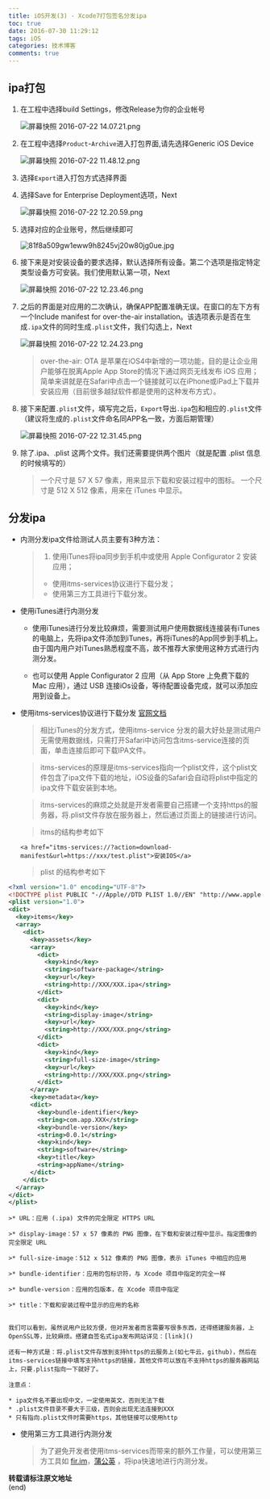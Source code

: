 ```yaml
---
title: iOS开发(3) - Xcode7打包签名分发ipa
toc: true
date: 2016-07-30 11:29:12
tags: iOS
categories: 技术博客
comments: true
---
```

## ipa打包

1. 在工程中选择build Settings，修改Release为你的企业帐号

    ![屏幕快照 2016-07-22 14.07.21.png](http://ww2.sinaimg.cn/large/72f96cbagw1f62npoz26lj21ja0jcjye.jpg)
<!-- more -->
2. 在工程中选择`Product`-`Archive`进入打包界面,请先选择Generic iOS Device

    ![屏幕快照 2016-07-22 11.48.12.png](http://ww1.sinaimg.cn/large/72f96cbagw1f62ji4vtijj20wk07276s.jpg)

3. 选择`Export`进入打包方式选择界面

4. 选择Save for Enterprise Deployment选项，Next

    ![屏幕快照 2016-07-22 12.20.59.png](http://ww2.sinaimg.cn/large/72f96cbagw1f62kg4sk0bj20vc0ikgq3.jpg)

5. 选择对应的企业账号，然后继续即可

    ![81f8a509gw1eww9h8245vj20w80jg0ue.jpg](http://ww1.sinaimg.cn/large/72f96cbagw1f62khx4lm1j20w80jg0ue.jpg)

6. 接下来是对安装设备的要求选择，默认选择所有设备。第二个选项是指定特定类型设备方可安装。我们使用默认第一项，Next

    ![屏幕快照 2016-07-22 12.23.46.png](http://ww3.sinaimg.cn/large/72f96cbagw1f62kiylxnxj20vu0ikdky.jpg)

7. 之后的界面是对应用的二次确认，确保APP配置准确无误。在窗口的左下方有一个Include manifest for over-the-air installation。该选项表示是否在生成`.ipa`文件的同时生成`.plist`文件，我们勾选上，Next

    ![屏幕快照 2016-07-22 12.24.23.png](http://ww4.sinaimg.cn/large/72f96cbagw1f62kpd26bnj20v60ic76s.jpg)

    >over-the-air: OTA 是苹果在iOS4中新增的一项功能，目的是让企业用户能够在脱离Apple App Store的情况下通过网页无线发布 iOS 应用；简单来讲就是在Safari中点击一个链接就可以在iPhone或iPad上下载并安装应用（目前很多越狱软件都是使用的这种发布方式）。

8. 接下来配置`.plist`文件，填写完之后，`Export`导出`.ipa`包和相应的`.plist`文件（建议将生成的`.plist`文件命名同APP名一致，方面后期管理）

    ![屏幕快照 2016-07-22 12.31.45.png](http://ww3.sinaimg.cn/large/72f96cbagw1f62krvt9ssj20uy0iizo5.jpg)

9. 除了.ipa、.plist 这两个文件。我们还需要提供两个图片（就是配置 .plist 信息的时候填写的）

    > 一个尺寸是 57 X 57 像素，用来显示下载和安装过程中的图标。
    > 一个尺寸是 512 X 512 像素，用来在 iTunes 中显示。

## 分发ipa

* 内测分发ipa文件给测试人员主要有3种方法：

    >1. 使用iTunes将ipa同步到手机中或使用 Apple Configurator 2 安装应用；
    >* 使用itms-services协议进行下载分发；
    >* 使用第三方工具进行下载分发。



* 使用iTunes进行内测分发

    * 使用iTunes进行分发比较麻烦，需要测试用户使用数据线连接装有iTunes的电脑上，先将ipa文件添加到iTunes，再将iTunes的App同步到手机上。由于国内用户对iTunes熟悉程度不高，故不推荐大家使用这种方式进行内测分发。

    * 也可以使用 Apple Configurator 2 应用（从 App Store 上免费下载的 Mac 应用），通过 USB 连接iOs设备，等待配置设备完成，就可以添加应用到设备上。

* 使用itms-services协议进行下载分发 [官网文档](http://help.apple.com/deployment/ios/#/apda0e3426d7)

    >相比iTunes的分发方式，使用itms-service 分发的最大好处是测试用户无需使用数据线，只需打开Safari中访问包含itms-service连接的页面，单击连接后即可下载IPA文件。

    >itms-services的原理是itms-services指向一个plist文件，这个plist文件包含了ipa文件下载的地址，iOS设备的Safari会自动将plist中指定的ipa文件下载安装到本地。

    >itms-services的麻烦之处就是开发者需要自己搭建一个支持https的服务器，将.plist文件存放在服务器上，然后通过页面上的链接进行访问。

    >itms的结构参考如下

    `<a href="itms-services://?action=download-manifest&url=https://xxx/test.plist">安装IOS</a> `

    >plist 的结构参考如下

```xml  
<?xml version="1.0" encoding="UTF-8"?>
<!DOCTYPE plist PUBLIC "-//Apple//DTD PLIST 1.0//EN" "http://www.apple.com/DTDs/PropertyList-1.0.dtd">
<plist version="1.0">
<dict>
  <key>items</key>
  <array>
    <dict>
      <key>assets</key>
      <array>
        <dict>
          <key>kind</key>
          <string>software-package</string>
          <key>url</key>
          <string>http://XXX/XXX.ipa</string>
        </dict>
        <dict>
          <key>kind</key>
          <string>display-image</string>
          <key>url</key>
          <string>http://XXX/XXX.png</string>
        </dict>
        <dict>
          <key>kind</key>
          <string>full-size-image</string>
          <key>url</key>
          <string>http://XXX/XXX.png</string>
        </dict>
      </array>
      <key>metadata</key>
      <dict>
        <key>bundle-identifier</key>
        <string>com.app.XXX</string>
        <key>bundle-version</key>
        <string>0.0.1</string>
        <key>kind</key>
        <string>software</string>
        <key>title</key>
        <string>appName</string>
      </dict>
    </dict>
  </array>
</dict>
</plist>
```

    >* URL：应用 (.ipa) 文件的完全限定 HTTPS URL

    >* display-image：57 x 57 像素的 PNG 图像，在下载和安装过程中显示。指定图像的完全限定 URL

    >* full-size-image：512 x 512 像素的 PNG 图像，表示 iTunes 中相应的应用

    >* bundle-identifier：应用的包标识符，与 Xcode 项目中指定的完全一样

    >* bundle-version：应用的包版本，在 Xcode 项目中指定

    >* title：下载和安装过程中显示的应用的名称


    我们可以看到，虽然说用户比较方便，但对开发者而言需要写很多东西，还得搭建服务器，上OpenSSL等，比较麻烦。搭建自签名式ipa发布网站详见：[link]()

    还有一种方式是：将.plist文件存放到支持https的云服务上(如七牛云，github)，然后在itms-services链接中填写支持https的链接，其他文件可以放在不支持https的服务器网站上，只要.plist指向一下就好了。

    注意点：

    * ipa文件名不要出现中文，一定使用英文，否则无法下载
    * .plist文件目录不要大于三级，否则会出现无法连接到XXX
    * 只有指向.plist文件时需要https，其他链接可以使用http


* 使用第三方工具进行内测分发

    >为了避免开发者使用itms-services而带来的额外工作量，可以使用第三方工具如 [fir.im](http://fir.im/)，[蒲公英](https://www.pgyer.com/) ，将ipa快速地进行内测分发。

**转载请标注原文地址**                           
(end)
